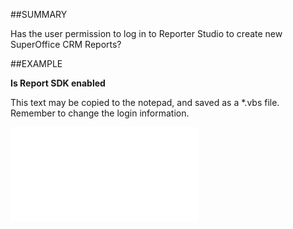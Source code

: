 

##SUMMARY

Has the user permission to log in to Reporter Studio to create new SuperOffice CRM Reports?


##EXAMPLE

**Is Report SDK enabled**

This text may be copied to the notepad, and saved as a *.vbs file. Remember to change the login information.

![](../../Examples/vbs/SOAssociate.IsReportSDKEnabled.vbs.txt)





